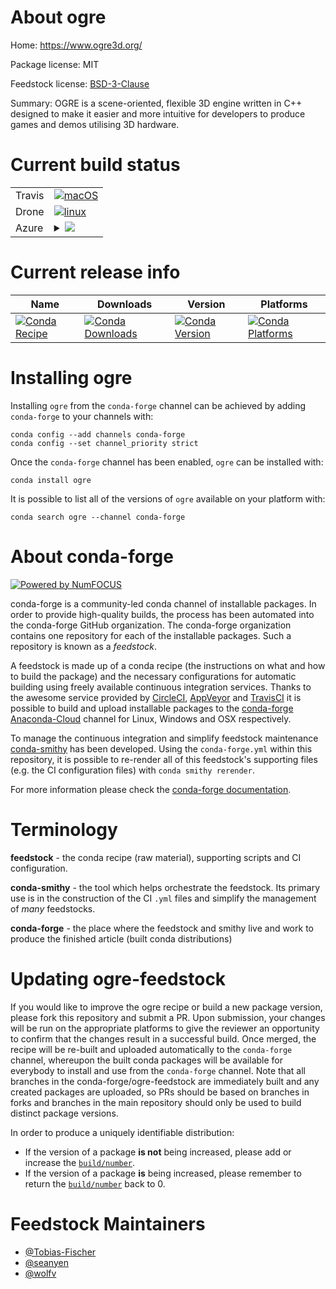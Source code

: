 About ogre
==========

Home: https://www.ogre3d.org/

Package license: MIT

Feedstock license: [BSD-3-Clause](https://github.com/conda-forge/ogre-feedstock/blob/master/LICENSE.txt)

Summary: OGRE is a scene-oriented, flexible 3D engine written in C++ designed to make it easier and more intuitive for developers to produce games and demos utilising 3D hardware.

Current build status
====================


<table><tr>
    <td>Travis</td>
    <td>
      <a href="https://travis-ci.com/conda-forge/ogre-feedstock">
        <img alt="macOS" src="https://img.shields.io/travis/com/conda-forge/ogre-feedstock/master.svg?label=macOS">
      </a>
    </td>
  </tr><tr>
    <td>Drone</td>
    <td>
      <a href="https://cloud.drone.io/conda-forge/ogre-feedstock">
        <img alt="linux" src="https://img.shields.io/drone/build/conda-forge/ogre-feedstock/master.svg?label=Linux">
      </a>
    </td>
  </tr>
    
  <tr>
    <td>Azure</td>
    <td>
      <details>
        <summary>
          <a href="https://dev.azure.com/conda-forge/feedstock-builds/_build/latest?definitionId=8067&branchName=master">
            <img src="https://dev.azure.com/conda-forge/feedstock-builds/_apis/build/status/ogre-feedstock?branchName=master">
          </a>
        </summary>
        <table>
          <thead><tr><th>Variant</th><th>Status</th></tr></thead>
          <tbody><tr>
              <td>linux_64_numpy1.18</td>
              <td>
                <a href="https://dev.azure.com/conda-forge/feedstock-builds/_build/latest?definitionId=8067&branchName=master">
                  <img src="https://dev.azure.com/conda-forge/feedstock-builds/_apis/build/status/ogre-feedstock?branchName=master&jobName=linux&configuration=linux_64_numpy1.18" alt="variant">
                </a>
              </td>
            </tr><tr>
              <td>linux_64_numpy1.19</td>
              <td>
                <a href="https://dev.azure.com/conda-forge/feedstock-builds/_build/latest?definitionId=8067&branchName=master">
                  <img src="https://dev.azure.com/conda-forge/feedstock-builds/_apis/build/status/ogre-feedstock?branchName=master&jobName=linux&configuration=linux_64_numpy1.19" alt="variant">
                </a>
              </td>
            </tr><tr>
              <td>linux_aarch64_numpy1.18</td>
              <td>
                <a href="https://dev.azure.com/conda-forge/feedstock-builds/_build/latest?definitionId=8067&branchName=master">
                  <img src="https://dev.azure.com/conda-forge/feedstock-builds/_apis/build/status/ogre-feedstock?branchName=master&jobName=linux&configuration=linux_aarch64_numpy1.18" alt="variant">
                </a>
              </td>
            </tr><tr>
              <td>linux_aarch64_numpy1.19</td>
              <td>
                <a href="https://dev.azure.com/conda-forge/feedstock-builds/_build/latest?definitionId=8067&branchName=master">
                  <img src="https://dev.azure.com/conda-forge/feedstock-builds/_apis/build/status/ogre-feedstock?branchName=master&jobName=linux&configuration=linux_aarch64_numpy1.19" alt="variant">
                </a>
              </td>
            </tr><tr>
              <td>linux_ppc64le_numpy1.18</td>
              <td>
                <a href="https://dev.azure.com/conda-forge/feedstock-builds/_build/latest?definitionId=8067&branchName=master">
                  <img src="https://dev.azure.com/conda-forge/feedstock-builds/_apis/build/status/ogre-feedstock?branchName=master&jobName=linux&configuration=linux_ppc64le_numpy1.18" alt="variant">
                </a>
              </td>
            </tr><tr>
              <td>linux_ppc64le_numpy1.19</td>
              <td>
                <a href="https://dev.azure.com/conda-forge/feedstock-builds/_build/latest?definitionId=8067&branchName=master">
                  <img src="https://dev.azure.com/conda-forge/feedstock-builds/_apis/build/status/ogre-feedstock?branchName=master&jobName=linux&configuration=linux_ppc64le_numpy1.19" alt="variant">
                </a>
              </td>
            </tr><tr>
              <td>osx_64_numpy1.18</td>
              <td>
                <a href="https://dev.azure.com/conda-forge/feedstock-builds/_build/latest?definitionId=8067&branchName=master">
                  <img src="https://dev.azure.com/conda-forge/feedstock-builds/_apis/build/status/ogre-feedstock?branchName=master&jobName=osx&configuration=osx_64_numpy1.18" alt="variant">
                </a>
              </td>
            </tr><tr>
              <td>osx_64_numpy1.19</td>
              <td>
                <a href="https://dev.azure.com/conda-forge/feedstock-builds/_build/latest?definitionId=8067&branchName=master">
                  <img src="https://dev.azure.com/conda-forge/feedstock-builds/_apis/build/status/ogre-feedstock?branchName=master&jobName=osx&configuration=osx_64_numpy1.19" alt="variant">
                </a>
              </td>
            </tr><tr>
              <td>osx_arm64</td>
              <td>
                <a href="https://dev.azure.com/conda-forge/feedstock-builds/_build/latest?definitionId=8067&branchName=master">
                  <img src="https://dev.azure.com/conda-forge/feedstock-builds/_apis/build/status/ogre-feedstock?branchName=master&jobName=osx&configuration=osx_arm64_" alt="variant">
                </a>
              </td>
            </tr><tr>
              <td>win_64_numpy1.18</td>
              <td>
                <a href="https://dev.azure.com/conda-forge/feedstock-builds/_build/latest?definitionId=8067&branchName=master">
                  <img src="https://dev.azure.com/conda-forge/feedstock-builds/_apis/build/status/ogre-feedstock?branchName=master&jobName=win&configuration=win_64_numpy1.18" alt="variant">
                </a>
              </td>
            </tr><tr>
              <td>win_64_numpy1.19</td>
              <td>
                <a href="https://dev.azure.com/conda-forge/feedstock-builds/_build/latest?definitionId=8067&branchName=master">
                  <img src="https://dev.azure.com/conda-forge/feedstock-builds/_apis/build/status/ogre-feedstock?branchName=master&jobName=win&configuration=win_64_numpy1.19" alt="variant">
                </a>
              </td>
            </tr>
          </tbody>
        </table>
      </details>
    </td>
  </tr>
</table>

Current release info
====================

| Name | Downloads | Version | Platforms |
| --- | --- | --- | --- |
| [![Conda Recipe](https://img.shields.io/badge/recipe-ogre-green.svg)](https://anaconda.org/conda-forge/ogre) | [![Conda Downloads](https://img.shields.io/conda/dn/conda-forge/ogre.svg)](https://anaconda.org/conda-forge/ogre) | [![Conda Version](https://img.shields.io/conda/vn/conda-forge/ogre.svg)](https://anaconda.org/conda-forge/ogre) | [![Conda Platforms](https://img.shields.io/conda/pn/conda-forge/ogre.svg)](https://anaconda.org/conda-forge/ogre) |

Installing ogre
===============

Installing `ogre` from the `conda-forge` channel can be achieved by adding `conda-forge` to your channels with:

```
conda config --add channels conda-forge
conda config --set channel_priority strict
```

Once the `conda-forge` channel has been enabled, `ogre` can be installed with:

```
conda install ogre
```

It is possible to list all of the versions of `ogre` available on your platform with:

```
conda search ogre --channel conda-forge
```


About conda-forge
=================

[![Powered by NumFOCUS](https://img.shields.io/badge/powered%20by-NumFOCUS-orange.svg?style=flat&colorA=E1523D&colorB=007D8A)](http://numfocus.org)

conda-forge is a community-led conda channel of installable packages.
In order to provide high-quality builds, the process has been automated into the
conda-forge GitHub organization. The conda-forge organization contains one repository
for each of the installable packages. Such a repository is known as a *feedstock*.

A feedstock is made up of a conda recipe (the instructions on what and how to build
the package) and the necessary configurations for automatic building using freely
available continuous integration services. Thanks to the awesome service provided by
[CircleCI](https://circleci.com/), [AppVeyor](https://www.appveyor.com/)
and [TravisCI](https://travis-ci.com/) it is possible to build and upload installable
packages to the [conda-forge](https://anaconda.org/conda-forge)
[Anaconda-Cloud](https://anaconda.org/) channel for Linux, Windows and OSX respectively.

To manage the continuous integration and simplify feedstock maintenance
[conda-smithy](https://github.com/conda-forge/conda-smithy) has been developed.
Using the ``conda-forge.yml`` within this repository, it is possible to re-render all of
this feedstock's supporting files (e.g. the CI configuration files) with ``conda smithy rerender``.

For more information please check the [conda-forge documentation](https://conda-forge.org/docs/).

Terminology
===========

**feedstock** - the conda recipe (raw material), supporting scripts and CI configuration.

**conda-smithy** - the tool which helps orchestrate the feedstock.
                   Its primary use is in the construction of the CI ``.yml`` files
                   and simplify the management of *many* feedstocks.

**conda-forge** - the place where the feedstock and smithy live and work to
                  produce the finished article (built conda distributions)


Updating ogre-feedstock
=======================

If you would like to improve the ogre recipe or build a new
package version, please fork this repository and submit a PR. Upon submission,
your changes will be run on the appropriate platforms to give the reviewer an
opportunity to confirm that the changes result in a successful build. Once
merged, the recipe will be re-built and uploaded automatically to the
`conda-forge` channel, whereupon the built conda packages will be available for
everybody to install and use from the `conda-forge` channel.
Note that all branches in the conda-forge/ogre-feedstock are
immediately built and any created packages are uploaded, so PRs should be based
on branches in forks and branches in the main repository should only be used to
build distinct package versions.

In order to produce a uniquely identifiable distribution:
 * If the version of a package **is not** being increased, please add or increase
   the [``build/number``](https://docs.conda.io/projects/conda-build/en/latest/resources/define-metadata.html#build-number-and-string).
 * If the version of a package **is** being increased, please remember to return
   the [``build/number``](https://docs.conda.io/projects/conda-build/en/latest/resources/define-metadata.html#build-number-and-string)
   back to 0.

Feedstock Maintainers
=====================

* [@Tobias-Fischer](https://github.com/Tobias-Fischer/)
* [@seanyen](https://github.com/seanyen/)
* [@wolfv](https://github.com/wolfv/)

